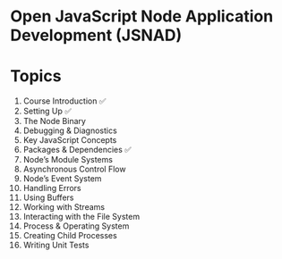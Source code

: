 # Open JavaScript Node Application Development (JSNAD)

# Topics

1. Course Introduction ✅
2. Setting Up ✅
3. The Node Binary
4. Debugging & Diagnostics
5. Key JavaScript Concepts
6. Packages & Dependencies ✅
7. Node’s Module Systems
8. Asynchronous Control Flow
9. Node’s Event System
10. Handling Errors
11. Using Buffers
12. Working with Streams
13. Interacting with the File System
14. Process & Operating System
15. Creating Child Processes
16. Writing Unit Tests


